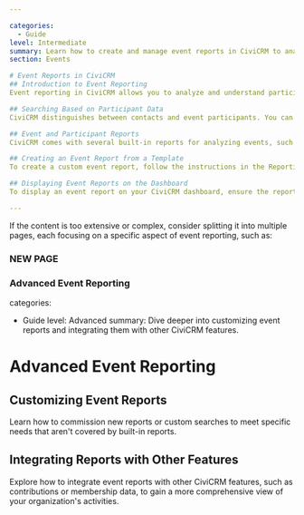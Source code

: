 ```yaml
---

categories:
  - Guide
level: Intermediate
summary: Learn how to create and manage event reports in CiviCRM to analyze and understand participant data and event income.
section: Events

# Event Reports in CiviCRM
## Introduction to Event Reporting
Event reporting in CiviCRM allows you to analyze and understand participant data and event income. This guide will walk you through the process of creating and managing event reports.

## Searching Based on Participant Data
CiviCRM distinguishes between contacts and event participants. You can search based on participant data using the Find Participants search feature. This allows you to return participant data, which is useful for analyzing event attendance.

## Event and Participant Reports
CiviCRM comes with several built-in reports for analyzing events, such as the Event Participants List and Event Income Summary. These reports can be used to display participant and custom data, and they can be filtered for specific events.

## Creating an Event Report from a Template
To create a custom event report, follow the instructions in the Reporting Set-up chapter. This allows you to tailor reports to your specific needs.

## Displaying Event Reports on the Dashboard
To display an event report on your CiviCRM dashboard, ensure the report is available for the dashboard, then configure your dashboard to include the report.

---
```


If the content is too extensive or complex, consider splitting it into multiple pages, each focusing on a specific aspect of event reporting, such as:

### NEW PAGE ###
### Advanced Event Reporting
categories:
  - Guide
level: Advanced
summary: Dive deeper into customizing event reports and integrating them with other CiviCRM features.

# Advanced Event Reporting
## Customizing Event Reports
Learn how to commission new reports or custom searches to meet specific needs that aren't covered by built-in reports.

## Integrating Reports with Other Features
Explore how to integrate event reports with other CiviCRM features, such as contributions or membership data, to gain a more comprehensive view of your organization's activities.
